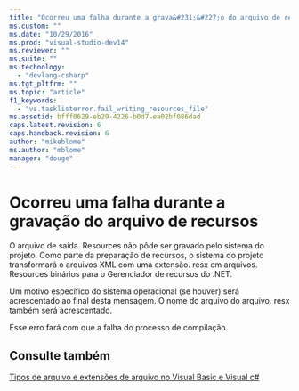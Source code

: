 ```yaml
---
title: "Ocorreu uma falha durante a grava&#231;&#227;o do arquivo de recursos | Microsoft Docs"
ms.custom: ""
ms.date: "10/29/2016"
ms.prod: "visual-studio-dev14"
ms.reviewer: ""
ms.suite: ""
ms.technology: 
  - "devlang-csharp"
ms.tgt_pltfrm: ""
ms.topic: "article"
f1_keywords: 
  - "vs.tasklisterror.fail_writing_resources_file"
ms.assetid: bfff0629-eb29-4226-b0d7-ea02bf086dad
caps.latest.revision: 6
caps.handback.revision: 6
author: "mikeblome"
ms.author: "mblome"
manager: "douge"
---
```

# Ocorreu uma falha durante a grava&#231;&#227;o do arquivo de recursos
O arquivo de saída. Resources não pôde ser gravado pelo sistema do projeto. Como parte da preparação de recursos, o sistema do projeto transformará o arquivos XML com uma extensão. resx em arquivos. Resources binários para o Gerenciador de recursos do .NET.  
  
 Um motivo específico do sistema operacional \(se houver\) será acrescentado ao final desta mensagem. O nome do arquivo do arquivo. resx também será acrescentado.  
  
 Esse erro fará com que a falha do processo de compilação.  
  
## Consulte também  
 [Tipos de arquivo e extensões de arquivo no Visual Basic e Visual c\#](http://msdn.microsoft.com/pt-br/f793852c-da06-4d52-a826-65f635844772)